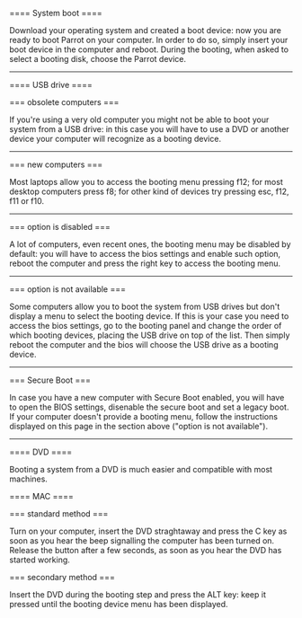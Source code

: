  ==== System boot ====


Download your operating system and created a boot device: now you are ready to boot Parrot on your computer. In order to do so, simply insert your boot device in the computer and reboot. During the booting, when asked to select a booting disk, choose the Parrot device.



----

==== USB drive ====

=== obsolete computers ===


If you're using a very old computer you might not be able to boot your system from a USB drive: in this case you will have to use a DVD or another device your computer will recognize as a booting device.

----
=== new computers ===


Most laptops allow you to access the booting menu pressing f12; for most desktop computers press f8; for other kind of devices try pressing esc, f12, f11 or f10.


----
=== option is disabled ===


A lot of computers, even recent ones, the booting menu may be disabled by default: you will have to access the bios settings and enable such option, reboot the computer and press the right key to access the booting menu.

----
=== option is not available ===


Some computers allow you to boot the system from USB drives but don't display a menu to select the booting device. If this is your case you need to access the bios settings, go to the booting panel and change the order of which booting devices, placing the USB drive on top of the list. Then simply reboot the computer and the bios will choose the USB drive as a booting device.

----
=== Secure Boot ===


In case you have a new computer with Secure Boot enabled, you will have to open the BIOS settings, disenable the secure boot and set a legacy boot. If your computer doesn't provide a booting menu, follow the instructions displayed on this page in the section above ("option is not available").






----
==== DVD ====


Booting a system from a DVD is much easier and compatible with most machines.


==== MAC ====

=== standard method ===


Turn on your computer, insert the DVD straghtaway and press the C key as soon as you hear the beep signalling the computer has been turned on. Release the button after a few seconds, as soon as you hear the DVD has started working.


=== secondary method ===


Insert the DVD during the booting step and press the ALT key: keep it pressed until the booting device menu has been displayed. 
